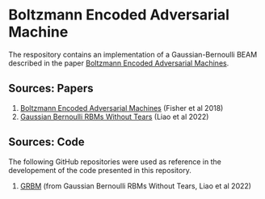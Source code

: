 # Boltzmann Encoded Adversarial Machine
The respository contains an implementation of a Gaussian-Bernoulli BEAM described in the paper [Boltzmann Encoded Adversarial Machines](https://arxiv.org/abs/1804.08682). 

## Sources: Papers
1. [Boltzmann Encoded Adversarial Machines](https://arxiv.org/abs/1804.08682) (Fisher et al 2018)
2. [Gaussian Bernoulli RBMs Without Tears](https://arxiv.org/abs/2210.10318) (Liao et al 2022)

## Sources: Code
The following GitHub repositories were used as reference in the developement of the code presented in this repository. 
1. [GRBM](https://github.com/DSL-Lab/GRBM) (from Gaussian Bernoulli RBMs Without Tears, Liao et al 2022)
